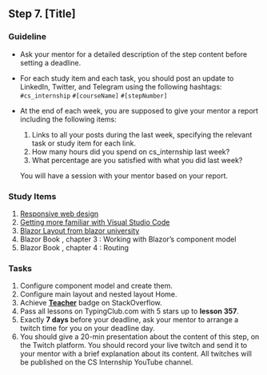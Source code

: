 ## Step 7. [Title]

### Guideline

- Ask your mentor for a detailed description of the step content before setting a deadline.

- For each study item and each task, you should post an update to LinkedIn, Twitter, and Telegram using the following hashtags:
  `#cs_internship`
  `#[courseName]`
  `#[stepNumber]`

- At the end of each week, you are supposed to give your mentor a report including the following items:

  1. Links to all your posts during the last week, specifying the relevant task or study item for each link.
  2. How many hours did you spend on cs_internship last week?
  3. What percentage are you satisfied with what you did last week?

  You will have a session with your mentor based on your report.

### Study Items <!-- omit in toc -->

1. [Responsive web design](https://www.youtube.com/watch?v=zF6VSky4SIc)
2. [Getting more familiar with Visual Studio Code](https://code.visualstudio.com/docs/introvideos/basics)
3. [Blazor Layout from blazor university](https://blazor-university.com/layouts/)
4. Blazor Book , chapter 3 : Working with Blazor’s component model
5. Blazor Book , chapter 4 : Routing

### Tasks <!-- omit in toc -->

1. Configure component model and create them.
2. Configure main layout and nested layout Home.
3. Achieve [**Teacher**](https://stackoverflow.com/help/badges/1/teacher) badge on StackOverflow.
4. Pass all lessons on TypingClub.com with 5 stars up to **lesson 357**.
5. Exactly **7 days** before your deadline, ask your mentor to arrange a twitch time for you on your deadline day.
6. You should give a 20-min presentation about the content of this step, on the Twitch platform. You should record your live twitch and send it to your mentor with a brief explanation about its content. All twitches will be published on the CS Internship YouTube channel.

